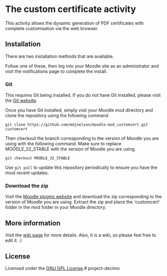 # The custom certificate activity

This activity allows the dynamic generation of PDF certificates with complete customisation via the web browser.

## Installation

There are two installation methods that are available. 

Follow one of these, then log into your Moodle site as an administrator and visit the notifications page to complete the install.

### Git

This requires Git being installed. If you do not have Git installed, please visit the [Git website](https://git-scm.com/downloads "Git website").

Once you have Git installed, simply visit your Moodle mod directory and clone the repository using the following command.

```
git clone https://github.com/mdjnelson/moodle-mod_customcert.git customcert
```

Then checkout the branch corresponding to the version of Moodle you are using with the following command. Make sure to replace MOODLE_32_STABLE with the version of Moodle you are using.

```
git checkout MOODLE_32_STABLE
```

Use `git pull` to update this repository periodically to ensure you have the most recent updates.

### Download the zip

Visit the [Moodle plugins website](https://moodle.org/plugins/mod_customcert "Moodle plugins website") and download the zip corresponding to the version of Moodle you are using. Extract the zip and place the 'customcert' folder in the mod folder in your Moodle directory.

## More information

Visit the [wiki page](https://docs.moodle.org/en/Custom_certificate_module "Wiki page") for more details. Also, it is a wiki, so please feel free to edit it. :)

## License

Licensed under the [GNU GPL License](http://www.gnu.org/copyleft/gpl.html).# project-decimo
